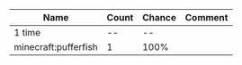 | Name                 | Count | Chance | Comment |
| -------------------- | ----- | ------ | ------- |
| 1 time               |    -- |     -- |         |
| minecraft:pufferfish |     1 |   100% |         |